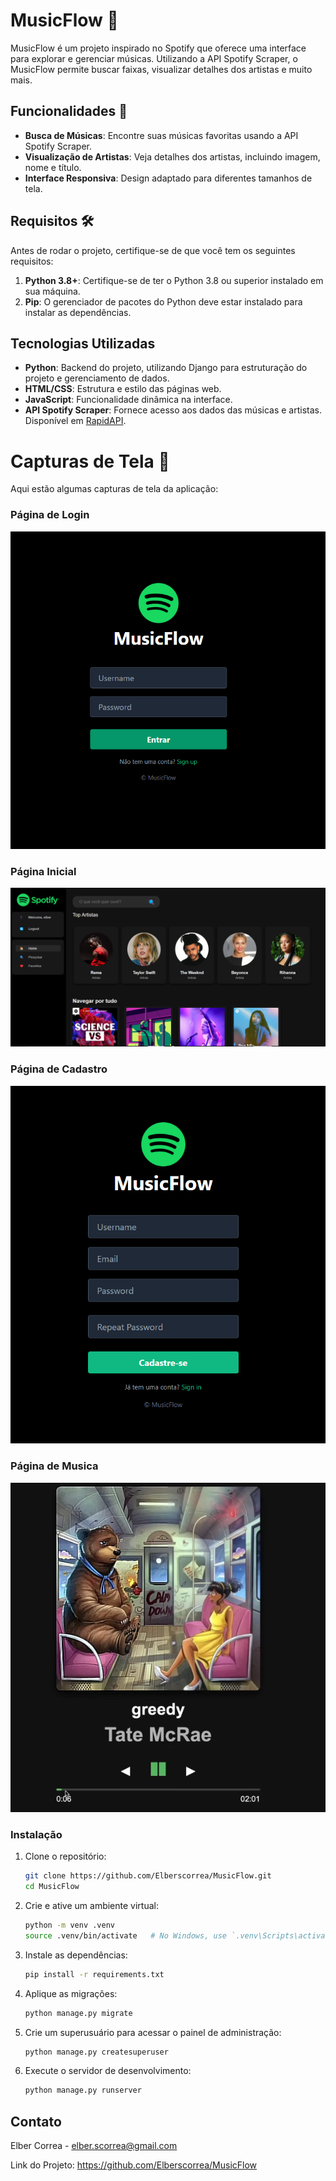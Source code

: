 # MusicFlow 🎵

MusicFlow é um projeto inspirado no Spotify que oferece uma interface para explorar e gerenciar músicas. Utilizando a API Spotify Scraper, o MusicFlow permite buscar faixas, visualizar detalhes dos artistas e muito mais.

## Funcionalidades 🚀

- **Busca de Músicas**: Encontre suas músicas favoritas usando a API Spotify Scraper.
- **Visualização de Artistas**: Veja detalhes dos artistas, incluindo imagem, nome e título.
- **Interface Responsiva**: Design adaptado para diferentes tamanhos de tela.

## Requisitos 🛠️

Antes de rodar o projeto, certifique-se de que você tem os seguintes requisitos:

1. **Python 3.8+**: Certifique-se de ter o Python 3.8 ou superior instalado em sua máquina.
2. **Pip**: O gerenciador de pacotes do Python deve estar instalado para instalar as dependências.

## Tecnologias Utilizadas

- **Python**: Backend do projeto, utilizando Django para estruturação do projeto e gerenciamento de dados.
- **HTML/CSS**: Estrutura e estilo das páginas web.
- **JavaScript**: Funcionalidade dinâmica na interface.
- **API Spotify Scraper**: Fornece acesso aos dados das músicas e artistas. Disponível em [RapidAPI](https://rapidapi.com).


# Capturas de Tela 📸

Aqui estão algumas capturas de tela da aplicação:

### Página de Login
![Login](images/login.png)

### Página Inicial
![Home](images/home.png)

### Página de Cadastro
![Logout](images/register.png)

### Página de Musica
![Logout](images/music.png)


### Instalação

1. Clone o repositório:

   ```sh
   git clone https://github.com/Elberscorrea/MusicFlow.git
   cd MusicFlow
   
2. Crie e ative um ambiente virtual:

   ```sh
   python -m venv .venv
   source .venv/bin/activate   # No Windows, use `.venv\Scripts\activate`

3. Instale as dependências:

   ```sh
   pip install -r requirements.txt

4. Aplique as migrações:

   ```sh
   python manage.py migrate

5. Crie um superusuário para acessar o painel de administração:

   ```sh
   python manage.py createsuperuser

6. Execute o servidor de desenvolvimento:

   ```sh
   python manage.py runserver


## Contato

Elber Correa - elber.scorrea@gmail.com

Link do Projeto: https://github.com/Elberscorrea/MusicFlow


